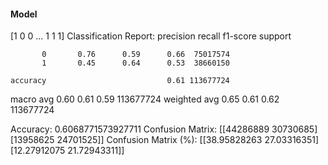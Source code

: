 #### Model
[1 0 0 ... 1 1 1]
Classification Report:
              precision    recall  f1-score   support

           0       0.76      0.59      0.66  75017574
           1       0.45      0.64      0.53  38660150

    accuracy                           0.61 113677724
   macro avg       0.60      0.61      0.59 113677724
weighted avg       0.65      0.61      0.62 113677724

Accuracy: 0.6068771573927711
Confusion Matrix:
[[44286889 30730685]
 [13958625 24701525]]
Confusion Matrix (%):
[[38.95828263 27.03316351]
 [12.27912075 21.72943311]]
